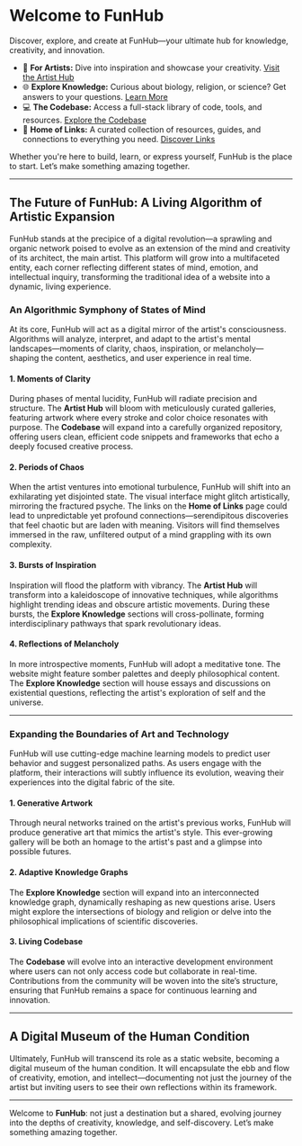 # Welcome to FunHub

Discover, explore, and create at FunHub—your ultimate hub for knowledge, creativity, and innovation.

- 🎨 **For Artists:** Dive into inspiration and showcase your creativity. [Visit the Artist Hub](https://funhub.lol/artist.html)
- 🌐 **Explore Knowledge:** Curious about biology, religion, or science? Get answers to your questions. [Learn More](https://funhub.lol/learn.html)
- 💻 **The Codebase:** Access a full-stack library of code, tools, and resources. [Explore the Codebase](https://funhub.lol/code.html)
- 🔗 **Home of Links:** A curated collection of resources, guides, and connections to everything you need. [Discover Links](https://funhub.lol/links.html)

Whether you're here to build, learn, or express yourself, FunHub is the place to start. Let’s make something amazing together.

---

## The Future of FunHub: A Living Algorithm of Artistic Expansion

FunHub stands at the precipice of a digital revolution—a sprawling and organic network poised to evolve as an extension of the mind and creativity of its architect, the main artist. This platform will grow into a multifaceted entity, each corner reflecting different states of mind, emotion, and intellectual inquiry, transforming the traditional idea of a website into a dynamic, living experience.

### An Algorithmic Symphony of States of Mind

At its core, FunHub will act as a digital mirror of the artist's consciousness. Algorithms will analyze, interpret, and adapt to the artist's mental landscapes—moments of clarity, chaos, inspiration, or melancholy—shaping the content, aesthetics, and user experience in real time.

#### 1. Moments of Clarity
During phases of mental lucidity, FunHub will radiate precision and structure. The **Artist Hub** will bloom with meticulously curated galleries, featuring artwork where every stroke and color choice resonates with purpose. The **Codebase** will expand into a carefully organized repository, offering users clean, efficient code snippets and frameworks that echo a deeply focused creative process.

#### 2. Periods of Chaos
When the artist ventures into emotional turbulence, FunHub will shift into an exhilarating yet disjointed state. The visual interface might glitch artistically, mirroring the fractured psyche. The links on the **Home of Links** page could lead to unpredictable yet profound connections—serendipitous discoveries that feel chaotic but are laden with meaning. Visitors will find themselves immersed in the raw, unfiltered output of a mind grappling with its own complexity.

#### 3. Bursts of Inspiration
Inspiration will flood the platform with vibrancy. The **Artist Hub** will transform into a kaleidoscope of innovative techniques, while algorithms highlight trending ideas and obscure artistic movements. During these bursts, the **Explore Knowledge** sections will cross-pollinate, forming interdisciplinary pathways that spark revolutionary ideas.

#### 4. Reflections of Melancholy
In more introspective moments, FunHub will adopt a meditative tone. The website might feature somber palettes and deeply philosophical content. The **Explore Knowledge** section will house essays and discussions on existential questions, reflecting the artist's exploration of self and the universe.

---

### Expanding the Boundaries of Art and Technology

FunHub will use cutting-edge machine learning models to predict user behavior and suggest personalized paths. As users engage with the platform, their interactions will subtly influence its evolution, weaving their experiences into the digital fabric of the site.

#### 1. Generative Artwork
Through neural networks trained on the artist's previous works, FunHub will produce generative art that mimics the artist's style. This ever-growing gallery will be both an homage to the artist's past and a glimpse into possible futures.

#### 2. Adaptive Knowledge Graphs
The **Explore Knowledge** section will expand into an interconnected knowledge graph, dynamically reshaping as new questions arise. Users might explore the intersections of biology and religion or delve into the philosophical implications of scientific discoveries.

#### 3. Living Codebase
The **Codebase** will evolve into an interactive development environment where users can not only access code but collaborate in real-time. Contributions from the community will be woven into the site’s structure, ensuring that FunHub remains a space for continuous learning and innovation.

---

## A Digital Museum of the Human Condition

Ultimately, FunHub will transcend its role as a static website, becoming a digital museum of the human condition. It will encapsulate the ebb and flow of creativity, emotion, and intellect—documenting not just the journey of the artist but inviting users to see their own reflections within its framework.

---

Welcome to **FunHub**: not just a destination but a shared, evolving journey into the depths of creativity, knowledge, and self-discovery. Let’s make something amazing together.
